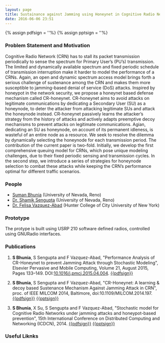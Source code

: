 ```yaml
---
layout: page
title: Sustainance against Jamming using Honeynet in Cognitive Radio Network
date: 2016-06-06 23:51
---
```

{% assign pdfsign = '<i class="fa fa-file-pdf-o"></i>'%}
{% assign pptsign = '<i class="fa fa-file-powerpoint-o"></i>'%}

### Problem Statement and Motivation
Cognitive Radio Network (CRN) has to stall its packet transmission periodically
to sense the spectrum for Primary User’s (PU’s) transmission. The limited and
dynamically available spectrum and fixed periodic schedule of transmission interruption
make it harder to model the performance of a CRNs. Again, an open and dynamic
spectrum access model brings forth a serious challenge of sustenance among the
CRN and makes them more susceptible to jamming-based denial of service (DoS)
attacks. Inspired by honeypot in the network security, we propose a honeynet
based defense mechanism called CR-honeynet. CR-honeynet aims to avoid attacks on
legitimate communications by dedicating a Secondary User (SU) as a honeynode,
to deter the attacker from attacking legitimate SUs and attack the honeynode instead.
CR-honeynet passively  learns  the  attacker’s  strategy  from  the  history
of  attacks  and  actively  adapts  preemptive  decoy  mechanisms
to   prevent   attacks on   legitimate communications.
Agian, dedicating an SU as honeynode, on account of its permanent idleness, is
wasteful of an entire node as a resource. We seek to resolve the dilemma by
dynamically selecting the honeynode for each transmission period. The contribution
of the current paper is two-fold. Initially, we develop the first comprehensive
queuing model for CRNs, which pose unique modeling challenges, due to their fixed periodic sensing and transmission cycles. In the second step, we introduce a
 series of strategies for honeynode selection to combat these attacks while
 keeping the CRN’s performance optimal for different traffic scenarios.

### People
  - [Suman Bhunia](http://www.sbhunia.me) (University of Nevada, Reno)
  - [Dr. Shamik Sengupta](https://www.cse.unr.edu/~shamik/) (University of Nevada, Reno)
  - [Dr. Felisa Vazquez-Abad](http://www.compsci.hunter.cuny.edu/~felisav) (Hunter College of City University of New York)

### Prototype
The protype is built using USRP 210 software defined radios, controlled using GNURadio interfaces. 


### Publications

1. **S Bhunia**, S Sengupta and F Vazquez-Abad, "Performance Analysis of CR-Honeynet to prevent Jamming Attack through Stochastic Modeling", Elsevier Pervasive and Mobile Computing, Volume 21, August 2015, Pages 133–149. DOI:[10.1016/j.pmcj.2015.04.004](http://www.sciencedirect.com/science/article/pii/S1574119215000784).  [{{pdfsign}}](/publications/manuscripts/pmc15.pdf)

1. **S Bhunia**, S Sengupta and F Vazquez-Abad, "CR-Honeynet: A learning & decoy based Sustenance Mechanism Against Jamming Attack in CRN", proc. of IEEE MILCOM 2014, Baltimore, doi:10.1109/MILCOM.2014.197. [{{pdfsign}}](/publications/manuscripts/milcom14.pdf) [{{pptsign}}](/publications/manuscripts/milcom14.pptx)

1. **S Bhunia**, X Su, S Sengupta and F Vazquez-Abad, "Stochastic model for Cognitive Radio Networks under jamming attacks and honeypot-based prevention", 15th International Conference on Distributed Computing and Networking (ICDCN), 2014. [{{pdfsign}}](/publications/manuscripts/icdcn14.pdf)  [{{pptsign}}](/publications/manuscripts/icdecn_presentation.pdf)

### Useful Liknks
